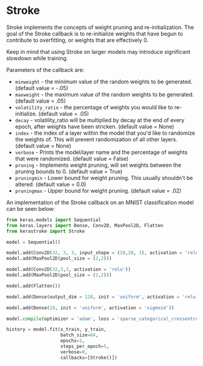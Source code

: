 # Stroke
Stroke implements the concepts of weight pruning and re-initialization. The goal of the Stroke callback is to re-initialize weights that have begun to contribute to overfitting, or weights that are effectively 0.

Keep in mind that using Stroke on larger models may introduce significant slowdown while training.

Parameters of the callback are:

* `minweight` - the minimum value of the random weights to be generated. (default value = -.05)
* `maxweight` - the maximum value of the random weights to be generated. (default value = .05)
* `volatility_ratio` - the percentage of weights you would like to re-initialize. (default value = .05)
*  `decay` - volatility_ratio will be multiplied by decay at the end of every epoch, after weights have been stricken. (default value = None)
* `index` - the index of a layer within the model that you'd like to randomize the weights of. This will prevent randomization of all other layers. (default value = None)
* `verbose` - Prints the model/layer name and the percentage of weights that were randomized. (default value = False)
* `pruning` - Implements weight pruning, will set weights between the pruning bounds to 0. (default value = True)
* `pruningmin` - Lower bound for weight pruning. This usually shouldn't be altered. (default value = 0.0)
* `pruningmax` - Upper bound for weight pruning. (default value = .02)

An implementation of the Stroke callback on an MNIST classification model can be seen below:

```python
from keras.models import Sequential
from keras.layers import Dense, Conv2D, MaxPool2D, Flatten
from kerastroke import Stroke

model = Sequential()

model.add(Conv2D(32, 3, 3, input_shape = (28,28, 1), activation = 'relu'))
model.add(MaxPool2D(pool_size = (2,2)))

model.add(Conv2D(32,3,3, activation = 'relu'))
model.add(MaxPool2D(pool_size = (2,2)))

model.add(Flatten())

model.add(Dense(output_dim = 128, init = 'uniform', activation = 'relu'))

model.add(Dense(10, init = 'uniform', activation = 'sigmoid'))

model.compile(optimizer = 'adam', loss = 'sparse_categorical_crossentropy', metrics = ['accuracy'])

history = model.fit(x_train, y_train,
                    batch_size=64,
                    epochs=1,
                    steps_per_epoch=5,
                    verbose=0,
                    callbacks=[Stroke()])
